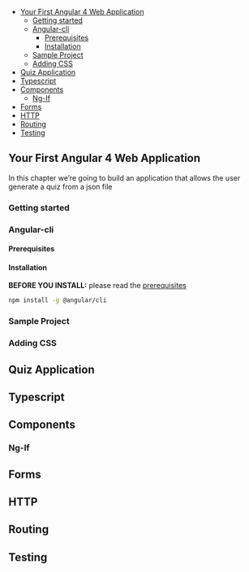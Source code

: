 <!-- TOC -->

- [Your First Angular 4 Web Application](#your-first-angular-4-web-application)
    - [Getting started](#getting-started)
    - [Angular-cli](#angular-cli)
        - [Prerequisites](#prerequisites)
        - [Installation](#installation)
    - [Sample Project](#sample-project)
    - [Adding CSS](#adding-css)
- [Quiz Application](#quiz-application)
- [Typescript](#typescript)
- [Components](#components)
    - [Ng-If](#ng-if)
- [Forms](#forms)
- [HTTP](#http)
- [Routing](#routing)
- [Testing](#testing)

<!-- /TOC -->
## Your First Angular 4 Web Application
In this chapter we’re going to build an application that allows the user  generate a quiz from a json file
### Getting started
### Angular-cli
#### Prerequisites
#### Installation
**BEFORE YOU INSTALL:** please read the [prerequisites](#prerequisites)
```bash
npm install -g @angular/cli
```
### Sample Project
### Adding CSS 
## Quiz Application
## Typescript
## Components
### Ng-If
## Forms
## HTTP 
## Routing
## Testing

